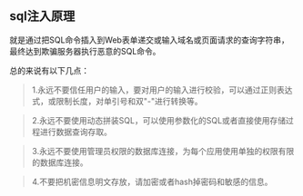 ## sql注入原理

就是通过把SQL命令插入到Web表单递交或输入域名或页面请求的查询字符串，最终达到欺骗服务器执行恶意的SQL命令。

总的来说有以下几点：

>    1.永远不要信任用户的输入，要对用户的输入进行校验，可以通过正则表达式，或限制长度，对单引号和双"-"进行转换等。

>    2.永远不要使用动态拼装SQL，可以使用参数化的SQL或者直接使用存储过程进行数据查询存取。

>    3.永远不要使用管理员权限的数据库连接，为每个应用使用单独的权限有限的数据库连接。

>    4.不要把机密信息明文存放，请加密或者hash掉密码和敏感的信息。
